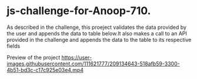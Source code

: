 # js-challenge-for-Anoop-710.

As described in the challenge, this proeject validates the data provided by the user and appends the data to table below.It also makes a call to an API provided
in the challenge and appends the data to the table to its respective fields

Preview of the project
https://user-images.githubusercontent.com/111621777/209134643-518afb59-3300-4b51-bd3c-c17c925e03e4.mp4

